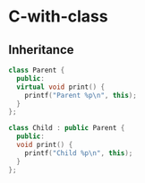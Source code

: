 # C-with-class

## Inheritance

```cpp
class Parent {
  public:
  virtual void print() {
    printf("Parent %p\n", this);
  }
};

class Child : public Parent {
  public:
  void print() {
    printf("Child %p\n", this);
  }
};
```
